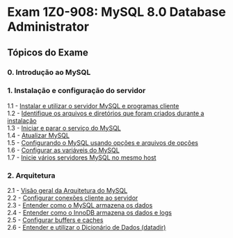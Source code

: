 # Exam 1Z0-908: MySQL 8.0 Database Administrator

## Tópicos do Exame

### 0. Introdução ao MySQL

### 1. Instalação e configuração do servidor

1.1 - [Instalar e utilizar o servidor MySQL e programas cliente](/install-and-use-the-mysql-server-and-client-programs.md)
<br/>
1.2 - [Identifique os arquivos e diretórios que foram criados durante a instalação](/identify-the-files-and-folders-created-during-installation.md)
<br/>
1.3 - [Iniciar e parar o serviço do MySQL](/start-and-stop-mysql.md)
<br/>
1.4 - [Atualizar MySQL](/upgrade-mysql.md)
<br/>
1.5 - [Configurando o MySQL usando opções e arquivos de opções](/configure-mysql-by-using-options-and-option-files.md)
<br/>
1.6 - [Configurar as variáveis do MySQL](/configure-mysql-variables.md)
<br/>
1.7 - [Inicie vários servidores MySQL no mesmo host](/launch-multiple-mysql-servers-on-the-same-host.md)

### 2. Arquitetura

2.1 - [Visão geral da Arquitetura do MySQL](/mysql-architecture.md)
<br/>
2.2 - [Configurar conexões cliente ao servidor](/configure-client-connections-to-the-server.md)
<br/>
2.3 - [Entender como o MySQL armazena os dados](/understand-how-mysql-stores-data.md)
<br/>
2.4 - [Entender como o InnoDB armazena os dados e logs](/understand-how-innodb-stores-data-and-logs.md)
<br/>
2.5 - [Configurar buffers e caches](/configure-buffers-and-caches.md)
<br/>
2.6 - [Entender e utilizar o Dicionário de Dados (datadir)](/understand-and-use-the-data-dictionary.md)

